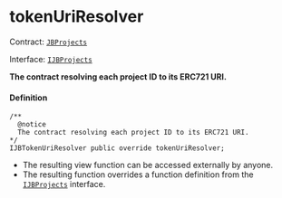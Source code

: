 # tokenUriResolver

Contract: [`JBProjects`](/docs/dev/v2/contracts/jbprojects/README.md)

Interface: [`IJBProjects`](/docs/dev/v2/interfaces/ijbprojects.md)

**The contract resolving each project ID to its ERC721 URI.**

#### Definition

```
/**
  @notice
  The contract resolving each project ID to its ERC721 URI.
*/
IJBTokenUriResolver public override tokenUriResolver;
```

* The resulting view function can be accessed externally by anyone.
* The resulting function overrides a function definition from the [`IJBProjects`](/docs/dev/v2/interfaces/ijbprojects.md) interface.
